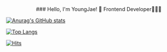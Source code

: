 <div align="center">
### Hello, I'm YoungJae! 👋
Frontend Developer👩🏻‍💻
</div>


[![Anurag's GitHub stats](https://github-readme-stats.vercel.app/api?username=Lee-Young-Jae&show_icons=true)](https://github.com/anuraghazra/github-readme-stats)

[![Top Langs](https://github-readme-stats.vercel.app/api/top-langs/?username=Lee-Young-Jae)](https://github.com/anuraghazra/github-readme-stats)

[![Hits](https://hits.seeyoufarm.com/api/count/incr/badge.svg?url=https%3A%2F%2Fgithub.com%2Fgjbae1212%2Fhit-counter&count_bg=%233DADC8&title_bg=%23A5BAC0&icon=turkishairlines.svg&icon_color=%23197CAC&title=hits&edge_flat=false)](https://hits.seeyoufarm.com)
